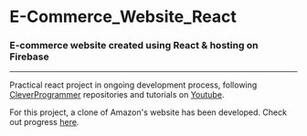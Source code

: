 # E-Commerce_Website_React
### E-commerce website created using React & hosting on Firebase

---

Practical react project in ongoing development process, following [CleverProgrammer](https://github.com/CleverProgrammer) repositories and tutorials on [Youtube](https://www.youtube.com/channel/UCqrILQNl5Ed9Dz6CGMyvMTQ). 

For this project, a clone of Amazon's website has been developed. Check out progress [here](https://e-commerce-website-f33d6.web.app/).
